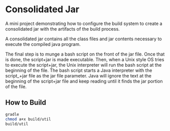 # Consolidated Jar

A mini project demonstrating how to configure the build system to create
a consolidated jar with the artifacts of the build process.

A consolidated jar contains all the class files and jar contents necessary to
execute the compiled java program.

The final step is to munge a bash script on the front of the jar file. Once
that is done, the script+jar is made executable. Then, when a Unix style OS
tries to execute the script+jar, the Unix interpreter will run the bash script
at the beginning of the file. The bash script starts a Java interpreter with
the script_+jar file as the jar file parameter. Java will ignore the text at
the beginning of the script+jar file and keep reading until it finds the jar
portion of the file.

## How to Build

```bash
gradle
chmod a+x build/util
build/util
```
